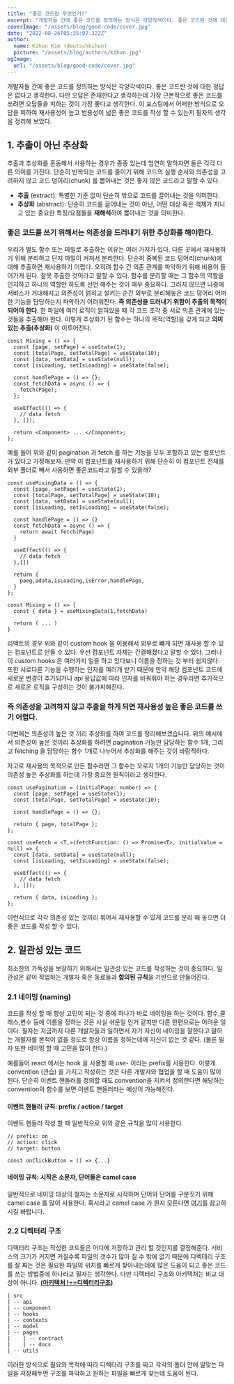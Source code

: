 ```yaml
---
title: "좋은 코드란 무엇인가?"
excerpt: "개발자들 간에 좋은 코드를 정의하는 방식은 각양각색이다. 좋은 코드란 것에 대한 정답은 없다고 생각한다. 다만 오답은 존재한다고 생각하는데 가장 근본적으로 좋은 코드를 쓰려면 오답들을 피하는 것이 가장 좋다고 생각한다. 이 포스팅에서 어떠한 방식으로 오답을 피하여 재사용성이 높고 범용성이 넓은 좋은 코드를 작성 할 수 있는지 필자의 생각을 정리해 보았다."
coverImage: "/assets/blog/good-code/cover.jpg"
date: "2022-08-26T05:35:07.322Z"
author:
  name: Kihun Kim (deutschkihun)
  picture: "/assets/blog/authors/kihun.jpg"
ogImage:
  url: "/assets/blog/good-code/cover.jpg"
---
```


개발자들 간에 좋은 코드를 정의하는 방식은 각양각색이다. 좋은 코드란 것에 대한 정답은 없다고 생각한다. 다만 오답은 존재한다고 생각하는데 가장 근본적으로 좋은 코드를 쓰려면 오답들을 피하는 것이 가장 좋다고 생각한다. 이 포스팅에서 어떠한 방식으로 오답을 피하여 재사용성이 높고 범용성이 넓은 좋은 코드를 작성 할 수 있는지 필자의 생각을 정리해 보았다.

## 1. 추출이 아닌 추상화

추출과 추상화를 혼동해서 사용하는 경우가 종종 있는데 엄연히 말하자면 둘은 각각 다른 의미를 가진다. 단순히 반복되는 코드를 줄이기 위해 코드의 실행 순서와 의존성을 고려하지 않고 코드 덩이리(chunk) 를 뽑아내는 것은 좋지 않은 코드라고 말할 수 있다.

- **추출** (extract): 특별한 기준 없이 단순히 밖으로 코드를 끌어내는 것을 의미한다.
- **추상화** (abstract): 단순히 코드를 끌어내는 것이 아닌, 어떤 대상 혹은 객체가 지니고 있는 중요한 특징/요점들을 **재해석**하여 뽑아내는 것을 의미한다.

### **좋은 코드를 쓰기 위해서는 의존성을 드러내기 위한 추상화를 해야한다.**

우리가 별도 함수 또는 파일로 추출하는 이유는 여러 가지가 있다. 다른 곳에서 재사용하기 위해 분리하고 단지 파일이 커져서 분리한다. 단순히 중복된 코드 덩어리(chunk)에 대해 추출하면 재사용하기 어렵다. 오히려 함수 간 의존 관계를 파악하기 위해 비용이 들어가게 된다. 잘못 추출한 것이라고 말할 수 있다. 함수를 분리할 때는 그 함수의 역할을 인지하고 하나의 역할만 하도록 선언 해주는 것이 매우 중요하다. 그러지 않으면 나중에 서비스가 거대해지고 의존성이 얽히고 설키는 순간 외부로 분리해놓은 코드 덩어리 어떠한 기능을 담당하는지 파악하기 어려워진다. **즉 의존성을 드러내기 위함이 추출의 목적이 되어야 한다**. 한 파일에 여러 로직이 얽혀있을 때 각 코드 조각 중 서로 의존 관계에 있는 것들을 추출해야 한다. 이렇게 추상화가 된 함수는 하나의 목적(역할)을 갖게 되고 **의미 있는 추출(추상화)** 이 이루어진다.

```tsx
const Mixing = () => {
  const [page, setPage] = useState(1);
  const [totalPage, setTotalPage] = useState(10);
  const [data, setData] = useState(null);
  const [isLoading, setIsLoading] = useState(false);

  const handlePage = () => {};
  const fetchData = async () => {
    fetch(Page);
  };

  useEffect(() => {
    // data fetch
  }, []);

  return <Component> ... </Component>;
};
```

예를 들어 위와 같이 pagination 과 fetch 를 하는 기능을 모두 포함하고 있는 컴포넌트가 있다고 가정해보자. 만약 이 컴포넌트를 재사용하기 위해 단순히 이 컴포넌트 전체를 외부 폴더로 빼서 사용하면 좋은코드라고 말할 수 있을까?

```tsx
const useMixingData = () => {
  const [page, setPage] = useState(1);
  const [totalPage, setTotalPage] = useState(10);
  const [data, setData] = useState(null);
  const [isLoading, setIsLoading] = useState(false);

  const handlePage = () => {}
  const fetchData = async () => {
    return await fetch(Page)
  }

  useEffect(() => {
    // data fetch
  },[])

  return {
    paeg,adata,isLoading,isError,handlePage,
  }
};

const Mixing = () => {
  const { data } = useMixingData(1,fetchData)

  return ( ... )
}
```

리액트의 경우 위와 같이 custom hook 을 이용해서 외부로 뺴게 되면 재사용 할 수 있는 컴포넌트로 만들 수 있다. 우선 컴포넌트 자체는 간결해졌다고 말할 수 있다. 그러나 이 custom hooks 은 여러가지 일을 하고 있다보니 이름을 정하는 것 부터 쉽지않다. 또한 서로다른 기능을 수행하는 인자를 여러개 받기 때문에 만약 해당 컴포넌트 코드에 새로운 변경이 추가되거나 api 응답값에 따라 인자를 바꿔줘야 하는 경우라면 추가적으로 새로운 로직을 구성하는 것이 불가피해진다.

### **즉 의존성을 고려하지 않고 추출을 하게 되면 재사용성 높은 좋은 코드를 쓰기 어렵다.**

이번에는 의존성이 높은 것 끼리 추상화를 하여 코드를 정리해보겠습니다. 위의 예시에서 의존성이 높은 것끼리 추상화를 하려면 pagination 기능만 담당하는 함수 1개, 그리고 fetching 을 담당하는 함수 1개로 나누어서 추상화를 해주는 것이 바람직하다.

자고로 재사용의 목적으로 만든 함수라면 그 함수는 오로지 1개의 기능만 담당하는 것이 의존성 높은 추상화를 하는데 가장 중요한 원칙이라고 생각한다.

```tsx
const usePagination = (initialPage: number) => {
  const [page, setPage] = useState(1);
  const [totalPage, setTotalPage] = useState(10);

  const handlePage = () => {};

  return { page, totalPage };
};
```

```tsx
const useFetch = <T,>(fetchFunction: () => Promise<T>, initialValue = null) => {
  const [data, setData] = useState(null);
  const [isLoading, setIsLoading] = useState(false);

  useEffect(() => {
    // data fetch
  }, []);

  return { data, isLoading };
};
```

이런식으로 각각 의존성 있는 것끼리 묶어서 재사용할 수 있게 코드를 분리 해 놓으면 더 좋은 코드를 작성 할 수 있다.

## 2. 일관성 있는 코드

최소한의 가독성을 보장하기 위해서는 일관성 있는 코드를 작성하는 것이 중요하다. 일관성은 같이 작업하는 개발자 혹은 동료들과 **합의된 규칙**을 기반으로 만들어진다.

### 2.1 네이밍 (naming)

코드를 작성 할 때 항상 고민이 되는 것 중에 하나가 바로 네이밍을 하는 것이다. 함수,클래스,변수 등에 이름을 정하는 것은 사실 쉬운일 인거 같지만 다른 한편으로는 어려운 일이다. 필자는 지금까지 다른 개발자들과 일하면서 자기 자신이 네이밍을 잘한다고 말하는 개발자를 본적이 없을 정도로 항상 이름을 정하는데에 자신이 없는 것 같다. (물론 필자 또한 네이밍 할 때 고민을 많이 한다.)

예를들어 react 에서는 hook 을 사용할 때 use- 이라는 prefix를 사용한다. 이렇게 convention (관습) 을 가지고 작성하는 것은 다른 개발자와 협업을 할 때 도움이 많이 된다. 단순히 이벤트 핸들러를 정의할 때도 convention을 지켜서 정의한다면 해당하는 convention의 함수를 보면 이벤트 핸들러라는 예상이 가능해진다.

#### 이벤트 핸들러 규칙: prefix / action / target

이벤트 핸들러 작성 할 때 일반적으로 위와 같은 규칙을 많이 사용한다.

```tsx
// prefix: on
// action: click
// target: button

const onClickButton = () => {...}
```

#### 네이밍 규칙: 시작은 소문자, 단어들은 camel case

일반적으로 네이밍 대상의 철자는 소문자로 시작하며 단어와 단어를 구분짓기 위해 camel case 를 많이 사용한다. 혹시라고 camel case 가 뭔지 모른다면 [여기](https://khalilstemmler.com/blogs/camel-case-snake-case-pascal-case/#Camel-case)를 참고하시길 바랍니다.

### 2.2 디렉터리 구조

디렉터리 구조는 작성한 코드들은 어디에 저장하고 관리 할 것인지를 결정해준다. 서비스의 크기가 커지면 커질수록 파일의 갯수가 많아 질 수 밖에 없기 때문에 디렉테리 구조를 잘 짜는 것은 필요한 파일의 위치를 빠르게 찾아내는데에 많은 도움이 되고 좋은 코드를 쓰는 방법중에 하나라고 필자는 생각한다. 다만 디렉터리 구조와 아키텍처는 비교 대상이 아니다. **[(아키텍처 !==디렉터리구조)](https://techblog-deutschkihun.vercel.app/posts/architecture)**

```
| src
| -- api
| -- component
| -- hooks
| -- contexts
| -- model
| -- pages
|    | -- contract
|    | -- docs
| -- utils
```

이러한 방식으로 필요와 목적에 따라 디렉터리 구조를 짜고 각각의 폴더 안에 알맞는 파일을 저장해두면 구조를 파악하고 원하는 파일을 빠르게 찾는데 도움이 된다.
